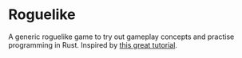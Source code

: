 # Roguelike

A generic roguelike game to try out gameplay concepts and practise programming in Rust.
Inspired by [this great tutorial](https://tomassedovic.github.io/roguelike-tutorial/).
